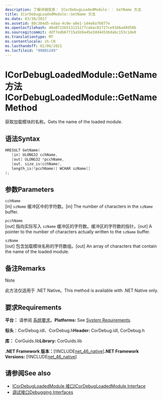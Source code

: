 ```yaml
---
description: 了解详细信息： ICorDebugLoadedModule：： GetName 方法
title: ICorDebugLoadedModule::GetName 方法
ms.date: 03/30/2017
ms.assetid: 88c304d5-edaa-4c0e-a8e1-144e8a76877e
ms.openlocfilehash: 40a0715b513115177cabac01727ce9166a40d50b
ms.sourcegitcommit: ddf7edb67715a5b9a45e3dd44536dabc153c1de0
ms.translationtype: MT
ms.contentlocale: zh-CN
ms.lasthandoff: 02/06/2021
ms.locfileid: "99801249"
---
```

# <a name="icordebugloadedmodulegetname-method"></a><span data-ttu-id="f6294-103">ICorDebugLoadedModule::GetName 方法</span><span class="sxs-lookup"><span data-stu-id="f6294-103">ICorDebugLoadedModule::GetName Method</span></span>

<span data-ttu-id="f6294-104">获取加载模块的名称。</span><span class="sxs-lookup"><span data-stu-id="f6294-104">Gets the name of the loaded module.</span></span>  
  
## <a name="syntax"></a><span data-ttu-id="f6294-105">语法</span><span class="sxs-lookup"><span data-stu-id="f6294-105">Syntax</span></span>  
  
```cpp  
HRESULT GetName(  
   [in] ULONG32 cchName,  
   [out] ULONG32 *pcchName,  
   [out, size_is(cchName),  
   length_is(*pcchName)] WCHAR szName[]  
);  
```  
  
## <a name="parameters"></a><span data-ttu-id="f6294-106">参数</span><span class="sxs-lookup"><span data-stu-id="f6294-106">Parameters</span></span>  

 `cchName`  
 <span data-ttu-id="f6294-107">[in] `szName` 缓冲区中的字符数。</span><span class="sxs-lookup"><span data-stu-id="f6294-107">[in] The number of characters in the `szName` buffer.</span></span>  
  
 `pcchName`  
 <span data-ttu-id="f6294-108">[out] 指向实际写入 `szName` 缓冲区的字符数。缓冲区的字符数的指针。</span><span class="sxs-lookup"><span data-stu-id="f6294-108">[out] A pointer to the number of characters actually written to the `szName` buffer.</span></span>  
  
 `szName`  
 <span data-ttu-id="f6294-109">[out] 包含加载模块名称的字符数组。</span><span class="sxs-lookup"><span data-stu-id="f6294-109">[out] An array of characters that contain the name of the loaded module.</span></span>  
  
## <a name="remarks"></a><span data-ttu-id="f6294-110">备注</span><span class="sxs-lookup"><span data-stu-id="f6294-110">Remarks</span></span>  
  
> [!NOTE]
> <span data-ttu-id="f6294-111">此方法仅适用于 .NET Native。</span><span class="sxs-lookup"><span data-stu-id="f6294-111">This method is available with .NET Native only.</span></span>  
  
## <a name="requirements"></a><span data-ttu-id="f6294-112">要求</span><span class="sxs-lookup"><span data-stu-id="f6294-112">Requirements</span></span>  

 <span data-ttu-id="f6294-113">**平台：** 请参阅 [系统要求](../../get-started/system-requirements.md)。</span><span class="sxs-lookup"><span data-stu-id="f6294-113">**Platforms:** See [System Requirements](../../get-started/system-requirements.md).</span></span>  
  
 <span data-ttu-id="f6294-114">**标头**：CorDebug.idl、CorDebug.h</span><span class="sxs-lookup"><span data-stu-id="f6294-114">**Header:** CorDebug.idl, CorDebug.h</span></span>  
  
 <span data-ttu-id="f6294-115">**库：** CorGuids.lib</span><span class="sxs-lookup"><span data-stu-id="f6294-115">**Library:** CorGuids.lib</span></span>  
  
 <span data-ttu-id="f6294-116">**.NET Framework 版本：**[!INCLUDE[net_46_native](../../../../includes/net-46-native-md.md)]</span><span class="sxs-lookup"><span data-stu-id="f6294-116">**.NET Framework Versions:** [!INCLUDE[net_46_native](../../../../includes/net-46-native-md.md)]</span></span>  
  
## <a name="see-also"></a><span data-ttu-id="f6294-117">请参阅</span><span class="sxs-lookup"><span data-stu-id="f6294-117">See also</span></span>

- [<span data-ttu-id="f6294-118">ICorDebugLoadedModule 接口</span><span class="sxs-lookup"><span data-stu-id="f6294-118">ICorDebugLoadedModule Interface</span></span>](icordebugloadedmodule-interface.md)
- [<span data-ttu-id="f6294-119">调试接口</span><span class="sxs-lookup"><span data-stu-id="f6294-119">Debugging Interfaces</span></span>](debugging-interfaces.md)
